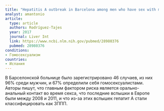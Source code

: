 ```yaml
---
title: "Hepatitis A outbreak in Barcelona among men who have sex with men (MSM), January-June 2017: A hospital perspective"
analyst: amantonio
article:
  type: article
  authors: Rodríguez-Tajes
  year: 2017
  journal: Liver Int
  link: https://www.ncbi.nlm.nih.gov/pubmed/28980376
  pubmed: 28980376
conditions:
- Гомосексуализм
countries:
- Испания
---
```


В Барселонской больнице было зарегистрировано 46 случаев, из них 96% среди мужчин, и 67% определили себя гомосексуалистами. Авторы пишут, что главным фактором риска является орально-анальный контакт во время секса, что последние вспышки в Европе были между 2008 и 2011, и что из-за этих вспышек гепатит А стали классифицировать как ЗППП.

